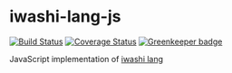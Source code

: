 # iwashi-lang-js

[![Build Status][travis-img]][travis-url]
[![Coverage Status][codecov-img]][codecov-url]
[![Greenkeeper badge](https://badges.greenkeeper.io/hakatashi/iwashi-lang-js.svg)](https://greenkeeper.io/)

[travis-img]: https://travis-ci.org/hakatashi/iwashi-lang-js.svg?branch=master
[travis-url]: https://travis-ci.org/hakatashi/iwashi-lang-js
[codecov-img]: https://codecov.io/gh/hakatashi/iwashi-lang-js/branch/master/graphs/badge.svg
[codecov-url]: https://codecov.io/gh/hakatashi/iwashi-lang-js/branch/master

JavaScript implementation of [iwashi lang](https://github.com/Yosshi999/iwashi-lang)

